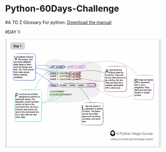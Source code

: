 # Python-60Days-Challenge

#A TO Z Glossary For python:
[Download the manual](docs/A+to+Z+Glossary.pdf)

#DAY 1:

![Alt text for accessibility](images/day1.PNG)




